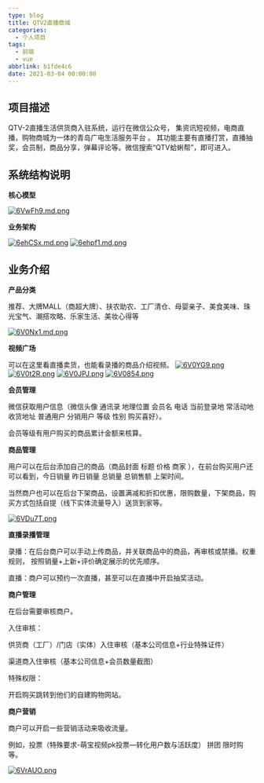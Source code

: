 ```yaml
---
type: blog
title: QTV2直播商城
categories:
  - 个人项目
tags:
  - 前端
  - vue
abbrlink: b1fde4c6
date: 2021-03-04 00:00:00
---
```


## 项目描述

QTV-2直播生活供货商入驻系统，运行在微信公众号， 集资讯短视频，电商直播，购物商城为一体的青岛广电生活服务平台 。 其功能主要有直播打赏，直播抽奖，会员制，商品分享，弹幕评论等。微信搜索“QTV蛤蜊帮”，即可进入。 

## 系统结构说明

**核心模型**

[![6VwFh9.md.png](https://s3.ax1x.com/2021/03/04/6VwFh9.md.png)](https://imgtu.com/i/6VwFh9)

**业务架构**

[![6ehCSx.md.png](https://s3.ax1x.com/2021/03/05/6ehCSx.md.png)](https://imgtu.com/i/6ehCSx)
[![6ehpf1.md.png](https://s3.ax1x.com/2021/03/05/6ehpf1.md.png)](https://imgtu.com/i/6ehpf1)

## 业务介绍

**产品分类**

推荐、大牌MALL（商超大牌）、扶农助农、工厂清仓、母婴亲子、美食美味、珠光宝气、潮搭攻略、乐家生活、美妆心得等

[![6V0Nx1.md.png](https://s3.ax1x.com/2021/03/04/6V0Nx1.md.png)](https://imgtu.com/i/6V0Nx1)


<!-- more -->


**视频广场**

可以在这里看直播卖货，也能看录播的商品介绍视频。
[![6V0YG9.png](https://s3.ax1x.com/2021/03/04/6V0YG9.png)](https://imgtu.com/i/6V0YG9)
[![6V0t2R.png](https://s3.ax1x.com/2021/03/04/6V0t2R.png)](https://imgtu.com/i/6V0t2R)
[![6V0JPJ.png](https://s3.ax1x.com/2021/03/04/6V0JPJ.png)](https://imgtu.com/i/6V0JPJ)
[![6V0854.png](https://s3.ax1x.com/2021/03/04/6V0854.png)](https://imgtu.com/i/6V0854)

**会员管理**

微信获取用户信息（微信头像 通讯录 地理位置 会员名  电话  当前登录地  常活动地  收货地址  普通用户  分销用户  等级  性别  购买喜好）。

会员等级有用户购买的商品累计金额来核算。

**商品管理**

用户可以在后台添加自己的商品（商品封面  标题  价格  商家 ），在前台购买用户还可以看到，今日销量  昨日销量  总销量  总销售额  上架时间。

当然商户也可以在后台下架商品，设置满减和折扣优惠，限购数量，下架商品，购买方式包括自提（线下实体流量导入）送货到家等。

[![6VDu7T.png](https://s3.ax1x.com/2021/03/04/6VDu7T.png)](https://imgtu.com/i/6VDu7T)

**直播录播管理**

录播：在后台商户可以手动上传商品，并关联商品中的商品，再审核或禁播。权重规则， 按照销量+上新+评价确定展示的优先顺序。

直播：商户可以预约一次直播，甚至可以在直播中开启抽奖活动。

**商户管理**

在后台需要审核商户。

入住审核：

供货商（工厂）/门店（实体）入住审核（基本公司信息+行业特殊证件）

渠道商入住审核（基本公司信息+会员数量截图）

特殊权限：

开启购买跳转到他们的自建购物网站。

**商户营销**

商户可以开启一些营销活动来吸收流量。

例如，投票（特殊要求-萌宝视频pk投票—转化用户数与活跃度） 拼团 限时购等。

[![6VrAUO.png](https://s3.ax1x.com/2021/03/04/6VrAUO.png)](https://imgtu.com/i/6VrAUO)



